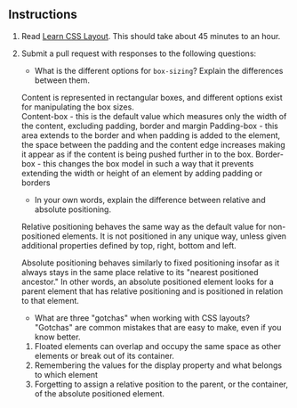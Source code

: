 Instructions
------------

1. Read [Learn CSS Layout](http://learnlayout.com). This should take about 45 minutes to an hour.
1. Submit a pull request with responses to the following questions:
    * What is the different options for `box-sizing`? Explain the differences between them.

    Content is represented in rectangular boxes, and different options exist for
    manipulating the box sizes.  
    Content-box - this is the default value which measures only the width of the
    content, excluding padding, border and margin
    Padding-box - this area extends to the border and when padding is added to the
    element, the space between the padding and the content edge increases making
    it appear as if the content is being pushed further in to the box.
    Border-box - this changes the box model in such a way that it prevents extending
    the width or height of an element by adding padding or borders

    * In your own words, explain the difference between relative and absolute positioning.

    Relative positioning behaves the same way as the default value for non-positioned elements.
    It is not positioned in any unique way, unless given additional properties defined by
    top, right, bottom and left.

    Absolute positioning behaves similarly to fixed positioning insofar as it always stays
    in the same place relative to its "nearest positioned ancestor." In other words,
    an absolute positioned element looks for a parent element that has relative positioning
    and is positioned in relation to that element.  


    * What are three "gotchas" when working with CSS layouts? "Gotchas" are common mistakes that are easy to make, even if you know better.

    1. Floated elements can overlap and occupy the same space as other elements or
    break out of its container.
    2. Remembering the values for the display property and what belongs to which element  
    3. Forgetting to assign a relative position to the parent, or the container,
    of the absolute positioned element.

